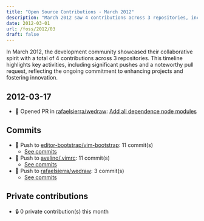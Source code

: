 ```yaml
---
title: "Open Source Contributions - March 2012"
description: "March 2012 saw 4 contributions across 3 repositories, including 1 pull request and 3 significant pushes, highlighting a productive month for collaboration."
date: 2012-03-01
url: /foss/2012/03
draft: false
---
```


In March 2012, the development community showcased their collaborative spirit with a total of 4 contributions across 3 repositories. This timeline highlights key activities, including significant pushes and a noteworthy pull request, reflecting the ongoing commitment to enhancing projects and fostering innovation.

## 2012-03-17

- 🔀 Opened PR in [rafaelsierra/wedraw](https://github.com/rafaelsierra/wedraw): [Add all dependence node modules](https://github.com/rafaelsierra/wedraw/pull/1)

## Commits

- 🔨 Push to [editor-bootstrap/vim-bootstrap](https://github.com/editor-bootstrap/vim-bootstrap): 11 commit(s)
  - [See commits](https://github.com/editor-bootstrap/vim-bootstrap/commits?author=avelino&since=2012-03-01T00:00:00Z&until=2012-03-31T23:59:59Z)
- 🔨 Push to [avelino/.vimrc](https://github.com/avelino/.vimrc): 11 commit(s)
  - [See commits](https://github.com/avelino/.vimrc/commits?author=avelino&since=2012-03-01T00:00:00Z&until=2012-03-31T23:59:59Z)
- 🔨 Push to [rafaelsierra/wedraw](https://github.com/rafaelsierra/wedraw): 3 commit(s)
  - [See commits](https://github.com/rafaelsierra/wedraw/commits?author=avelino&since=2012-03-01T00:00:00Z&until=2012-03-31T23:59:59Z)

## Private contributions

- 🔒 0 private contribution(s) this month

